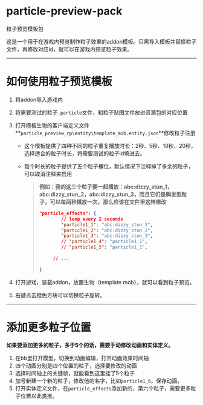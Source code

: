# particle-preview-pack
粒子预览模板包

这是一个用于在游戏内预览制作粒子效果的addon模板。只需导入模板并替换粒子文件，再修改对应id，就可以在游戏内预览粒子效果。

------



# 如何使用粒子预览模板

1. 将addon导入游戏内

2. 将需要测试的粒子`.particle`文件，和粒子贴图文件放进资源包的对应位置

3. 打开模板生物的客户端定义文件**`particle_preview_rp\entity\template_mob.entity.json`**修改粒子注册

   - 这个模板提供了四种不同的粒子重复播放时长：2秒、5秒、10秒、20秒，选择适合的粒子时长，将需要测试的粒子id填进去。

   - 每个时长的粒子提供了五个粒子槽位，默认情况下注释掉了多余的粒子，可以取消注释来启用

     > **例如：我的这三个粒子要一起播放：abc:dizzy_stun_1，abc:dizzy_stun_2，abc:dizzy_stun_3，而且它们是瞬发型粒子，可以每两秒播放一次，那么应该在文件里这样修改**
     >
     > ```json
     > "particle_effects": {
     >         // loop every 2 seconds
     >         "particle1_1": "abc:dizzy_stun_1",
     >         "particle1_2": "abc:dizzy_stun_2",
     >         "particle1_3": "abc:dizzy_stun_3",
     >         // "particle1_4": "particle1_1",
     >         // "particle1_5": "particle1_1",
     >    
     >      // ...
     >    
     > }
     > ```

4. 打开游戏，装载addon，放置生物（template mob），就可以看到粒子预览。

5. 右键点击橙色方块可以切换粒子旋转。

------

# 添加更多粒子位置

**如果要添加更多的粒子，多于5个的话，需要手动修改动画和实体定义。**

1. 在bb里打开模型，切换到动画编辑，打开动画效果时间轴
2. 四个动画分别是四个位置的粒子，选择要修改的动画
3. 选择时间轴上的关键帧，就能看到这里挂了5个粒子
4. 加号新建一个新的粒子，修改他的名字，比如`particle1_6`，保存动画。
5. 打开实体定义文件，在`particle_effects`添加新的、第六个粒子，需要更多粒子位置以此类推。
